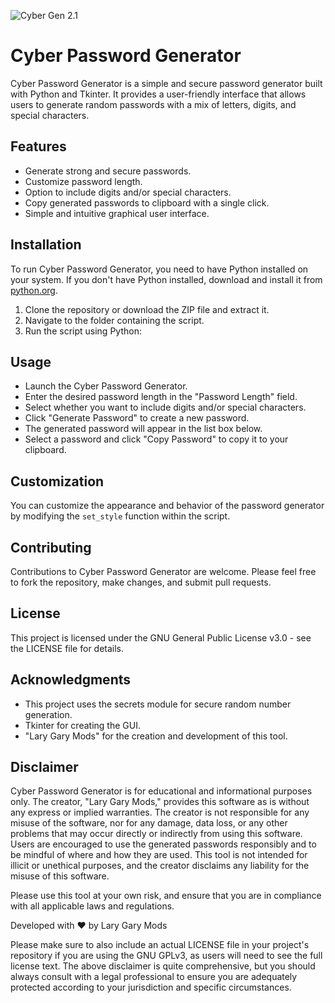 ![Cyber Gen 2.1](https://tinyurl.com/53fnab4v)


# Cyber Password Generator

Cyber Password Generator is a simple and secure password generator built with Python and Tkinter. It provides a user-friendly interface that allows users to generate random passwords with a mix of letters, digits, and special characters.

## Features

- Generate strong and secure passwords.
- Customize password length.
- Option to include digits and/or special characters.
- Copy generated passwords to clipboard with a single click.
- Simple and intuitive graphical user interface.

## Installation

To run Cyber Password Generator, you need to have Python installed on your system. If you don't have Python installed, download and install it from [python.org](https://www.python.org/).

1. Clone the repository or download the ZIP file and extract it.
2. Navigate to the folder containing the script.
3. Run the script using Python:


## Usage

- Launch the Cyber Password Generator.
- Enter the desired password length in the "Password Length" field.
- Select whether you want to include digits and/or special characters.
- Click "Generate Password" to create a new password.
- The generated password will appear in the list box below.
- Select a password and click "Copy Password" to copy it to your clipboard.

## Customization

You can customize the appearance and behavior of the password generator by modifying the `set_style` function within the script.

## Contributing

Contributions to Cyber Password Generator are welcome. Please feel free to fork the repository, make changes, and submit pull requests.

## License

This project is licensed under the GNU General Public License v3.0 - see the LICENSE file for details.

## Acknowledgments

- This project uses the secrets module for secure random number generation.
- Tkinter for creating the GUI.
- "Lary Gary Mods" for the creation and development of this tool.

## Disclaimer

Cyber Password Generator is for educational and informational purposes only. The creator, "Lary Gary Mods," provides this software as is without any express or implied warranties. The creator is not responsible for any misuse of the software, nor for any damage, data loss, or any other problems that may occur directly or indirectly from using this software. Users are encouraged to use the generated passwords responsibly and to be mindful of where and how they are used. This tool is not intended for illicit or unethical purposes, and the creator disclaims any liability for the misuse of this software.

Please use this tool at your own risk, and ensure that you are in compliance with all applicable laws and regulations.

Developed with ❤ by Lary Gary Mods

Please make sure to also include an actual LICENSE file in your project's repository if you are using the GNU GPLv3, as users will need to see the full license text. The above disclaimer is quite comprehensive, but you should always consult with a legal professional to ensure you are adequately protected according to your jurisdiction and specific circumstances.
